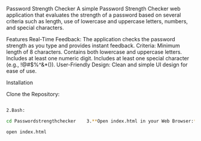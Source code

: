 Password Strength Checker
A simple Password Strength Checker web application that evaluates the strength of a password based on several criteria such as length, use of lowercase and uppercase letters, numbers, and special characters.

Features
Real-Time Feedback: The application checks the password strength as you type and provides instant feedback.
Criteria:
Minimum length of 8 characters.
Contains both lowercase and uppercase letters.
Includes at least one numeric digit.
Includes at least one special character (e.g., !@#$%^&*()).
User-Friendly Design: Clean and simple UI design for ease of use.

Installation

Clone the Repository:

```bash git clone https://github.com/harsh140400/Passwordstrengthchecker.git

2.Bash:

cd Passwordstrengthchecker    3.**Open index.html in your Web Browser:**

open index.html
